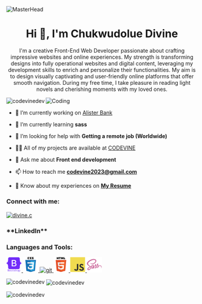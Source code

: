 ![MasterHead](https://i.postimg.cc/tJN3gdvG/2.png)
<h1 align="center">Hi 👋, I'm Chukwudolue Divine</h1>
<p align="center">I'm a creative Front-End Web Developer passionate about crafting impressive websites and online experiences. My strength is transforming designs into fully operational websites and digital content, leveraging my development skills to enrich and personalize their functionalities. My aim is to design visually captivating and user-friendly online platforms that offer smooth navigation. During my free time, I take pleasure in reading light novels and cherishing moments with my loved ones.</p>
<img align="right" alt="Coding" width="400" src="https://th.bing.com/th/id/R.54c9af226721e95539a5cd9592d635bb?rik=4jwM6Z8L3wdIvw&pid=ImgRaw&r=0">

<p align="left"> <img width="100px" height="15px" src="https://komarev.com/ghpvc/?username=codevinedev&label=Profile%20views&color=0e75b6&style=flat" alt="codevinedev" /> </p>

- 🔭 I’m currently working on [Alister Bank](https://Alisterbank.vercel.app/)

- 🌱 I’m currently learning **sass**

- 🤝 I’m looking for help with **Getting a remote job (Worldwide)**
  
- 👨‍💻 All of my projects are available at [CODEVINE](https://codevine.vercel.app/)
   
- 💬 Ask me about **Front end development**

- 📫 How to reach me **codevine2023@gmail.com**

- 📄 Know about my experiences on [**My Resume**](https://drive.google.com/file/d/1FGeyMzSmIJj_VnoPnEcqJINUI-g9YxEdJhDKrO_wO-E/view)

<h3 align="left">Connect with me:</h3>
<p align="left">
<!-- <a href="https://codepen.io/chukwudolue-divine" target="blank"><img align="center" src="https://raw.githubusercontent.com/rahuldkjain/github-profile-readme-generator/master/src/images/icons/Social/codepen.svg" alt="chukwudolue-divine" height="30" width="40" /></a> -->
<a href="https://linkedin.com/in/divine.c" target="blank"><img align="center" src="https://raw.githubusercontent.com/rahuldkjain/github-profile-readme-generator/master/src/images/icons/Social/linked-in-alt.svg" alt="divine.c" height="30" width="40" /></a> <h3>**LinkedIn**</h3>
</p>

<h3 align="left">Languages and Tools:</h3>
<p align="left"> <a href="https://getbootstrap.com" target="_blank" rel="noreferrer"> <img src="https://raw.githubusercontent.com/devicons/devicon/master/icons/bootstrap/bootstrap-plain-wordmark.svg" alt="bootstrap" width="40" height="40"/> </a> <a href="https://www.w3schools.com/css/" target="_blank" rel="noreferrer"> <img src="https://raw.githubusercontent.com/devicons/devicon/master/icons/css3/css3-original-wordmark.svg" alt="css3" width="40" height="40"/> </a> <a href="https://git-scm.com/" target="_blank" rel="noreferrer"> <img src="https://www.vectorlogo.zone/logos/git-scm/git-scm-icon.svg" alt="git" width="40" height="40"/> </a> <a href="https://www.w3.org/html/" target="_blank" rel="noreferrer"> <img src="https://raw.githubusercontent.com/devicons/devicon/master/icons/html5/html5-original-wordmark.svg" alt="html5" width="40" height="40"/> </a> <a href="https://developer.mozilla.org/en-US/docs/Web/JavaScript" target="_blank" rel="noreferrer"> <img src="https://raw.githubusercontent.com/devicons/devicon/master/icons/javascript/javascript-original.svg" alt="javascript" width="40" height="40"/> </a> <a href="https://sass-lang.com" target="_blank" rel="noreferrer"> <img src="https://raw.githubusercontent.com/devicons/devicon/master/icons/sass/sass-original.svg" alt="sass" width="40" height="40"/> </a> </p>

<p><img align="left" src="https://github-readme-stats.vercel.app/api/top-langs?username=codevinedev&show_icons=true&locale=en&layout=compact" alt="codevinedev" /></p>

<p>&nbsp;<img align="center" src="https://github-readme-stats.vercel.app/api?username=codevinedev&show_icons=true&locale=en" alt="codevinedev" /></p>

<p><img align="center" src="https://github-readme-streak-stats.herokuapp.com/?user=codevinedev&" alt="codevinedev" /></p>

